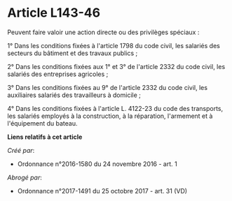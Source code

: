 # Article L143-46

Peuvent faire valoir une action directe ou des privilèges spéciaux : 

1° Dans les conditions fixées à l'article 1798 du code civil, les salariés des secteurs du bâtiment et des travaux publics ; 

2° Dans les conditions fixées aux 1° et 3° de l'article 2332 du code civil, les salariés des entreprises agricoles ; 

3° Dans les conditions fixées au 9° de l'article 2332 du code civil, les auxiliaires salariés des travailleurs à domicile ; 

4° Dans les conditions fixées à l'article L. 4122-23 du code des transports, les salariés employés à la construction, à la
réparation, l'armement et à l'équipement du bateau.

**Liens relatifs à cet article**

_Créé par_:

  - Ordonnance n°2016-1580 du 24 novembre 2016 - art. 1

_Abrogé par_:

  - Ordonnance n°2017-1491 du 25 octobre 2017 - art. 31 (VD)
